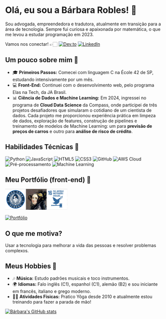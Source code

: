 # Olá, eu sou a Bárbara Robles! 👋

Sou advogada, empreendedora e tradutora, atualmente em transição para a área de tecnologia. Sempre fui curiosa e apaixonada por matemática, o que me levou a estudar programação em 2023.

Vamos nos conectar! 👉🏻 [![Dev.to](https://img.shields.io/badge/Dev.to-0A0A0A?style=for-the-badge&logo=dev.to&logoColor=white)](https://dev.to/baroblesvi)
[![LinkedIn](https://img.shields.io/badge/LinkedIn-0A66C2?style=for-the-badge&logo=linkedin&logoColor=white)](https://www.linkedin.com/in/barbararoblesvillela/)

## Um pouco sobre mim 🌱

- 🎓 **Primeiros Passos:** Comecei com linguagem C na École 42 de SP, estudando intensivamente por um mês.
- 💻 **Front-End:** Continuei com o desenvolvimento web, pelo programa Elas na Tech, da JA Brasil.
- 📊 **Ciência de Dados e Machine Learning:** Em 2024, ingressei no programa de **Cloud Data Science** da Compass, onde participei de três projetos desafiadores que simularam o cotidiano de um cientista de dados. Cada projeto me proporcionou experiência prática em limpeza de dados, exploração de features, construção de pipelines e treinamento de modelos de Machine Learning: um para **previsão de preços de carros** e outro para **análise de risco de crédito**.

## Habilidades Técnicas 🚀

![Python](https://img.shields.io/badge/Python-3776AB?style=for-the-badge&logo=python&logoColor=white)
![JavaScript](https://img.shields.io/badge/JavaScript-F7DF1E?style=for-the-badge&logo=javascript&logoColor=black)
![HTML5](https://img.shields.io/badge/HTML5-E34F26?style=for-the-badge&logo=html5&logoColor=white)
![CSS3](https://img.shields.io/badge/CSS3-1572B6?style=for-the-badge&logo=css3&logoColor=white)
![GitHub](https://img.shields.io/badge/GitHub-181717?style=for-the-badge&logo=github&logoColor=white) 
![AWS Cloud](https://img.shields.io/badge/AWS-232F3E?style=for-the-badge&logo=amazon-aws&logoColor=white)
![Pré-processamento](https://img.shields.io/badge/Pré--processamento-DataScience-blue?style=for-the-badge)
![Machine Learning](https://img.shields.io/badge/Machine%20Learning-AI-orange?style=for-the-badge)

## Meu Portfólio (front-end) 🌟
<a href="https://barobles.github.io/Portfolio/">
  <img src="https://github.com/BaRobles/BaRobles/blob/main/portfolio-print.png" alt="Portfólio link" width="200"/>
</a>
  
[![Portfólio]()](https://barobles.github.io/Portfolio/)

## O que me motiva?

Usar a tecnologia para melhorar a vida das pessoas e resolver problemas complexos.

## Meus Hobbies 🎨

- 🎶 **Música:** Estudo padrões musicais e toco instrumentos.
- 🌍 **Idiomas:** Falo inglês (C1), espanhol (C1), alemão (B2) e sou iniciante em francês, italiano e grego moderno.
- 🤸‍♀️ **Atividades Físicas:** Pratico Yôga desde 2010 e atualmente estou treinando para fazer a parada de mão!

[![Bárbara's GitHub stats](https://github-readme-stats.vercel.app/api?username=barobles&theme=tokyonight)](https://github.com/barobles)


